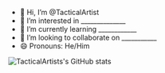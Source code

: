 - 👋 Hi, I’m @TacticalArtist
- 👀 I’m interested in ______________
- 🌱 I’m currently learning ____________
- 💞️ I’m looking to collaborate on ___________
- 😄 Pronouns: He/Him

![TacticalArtists's GitHub stats](https://github-readme-stats.vercel.app/api?username=TacticalArtists&show_icons=true&theme=dracula&count_private=true)
